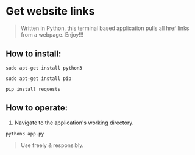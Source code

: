# Get website links

> Written in Python, this terminal based application pulls all href links from a webpage. Enjoy!!!

## How to install:
```
sudo apt-get install python3
```

```
sudo apt-get install pip
```

```
pip install requests
```

## How to operate:
1. Navigate to the application's working directory.
```
python3 app.py
```

> Use freely & responsibly.
